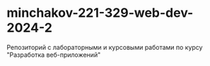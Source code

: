 # minchakov-221-329-web-dev-2024-2
Репозиторий с лабораторными и курсовыми работами по курсу "Разработка веб-приложений"
